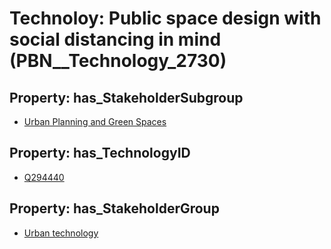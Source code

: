 # Technoloy: __Public space design with social distancing in mind__ (PBN__Technology_2730)

## Property: has_StakeholderSubgroup

* [Urban Planning and Green Spaces](PBN__TechSubgroup_85)

## Property: has_TechnologyID

* [Q294440](Q294440)

## Property: has_StakeholderGroup

* [Urban technology](PBN__TechGroup_14)

